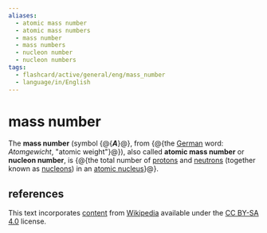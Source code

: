 ```yaml
---
aliases:
  - atomic mass number
  - atomic mass numbers
  - mass number
  - mass numbers
  - nucleon number
  - nucleon numbers
tags:
  - flashcard/active/general/eng/mass_number
  - language/in/English
---
```


# mass number

The __mass number__ (symbol {@{___A___}@}, from {@{the [German](German%20language.md) word: _Atomgewicht_, "atomic weight"}@}), also called __atomic mass number__ or __nucleon number__, is {@{the total number of [protons](proton.md) and [neutrons](neutron.md) (together known as [nucleons](nucleon.md)) in an [atomic nucleus](atomic%20nucleus.md)}@}.

## references

This text incorporates [content](https://en.wikipedia.org/wiki/mass_number) from [Wikipedia](Wikipedia.md) available under the [CC BY-SA 4.0](https://creativecommons.org/licenses/by-sa/4.0/) license.

